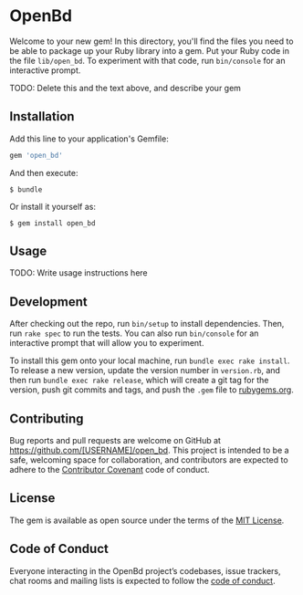 # OpenBd

Welcome to your new gem! In this directory, you'll find the files you need to be able to package up your Ruby library into a gem. Put your Ruby code in the file `lib/open_bd`. To experiment with that code, run `bin/console` for an interactive prompt.

TODO: Delete this and the text above, and describe your gem

## Installation

Add this line to your application's Gemfile:

```ruby
gem 'open_bd'
```

And then execute:

    $ bundle

Or install it yourself as:

    $ gem install open_bd

## Usage

TODO: Write usage instructions here

## Development

After checking out the repo, run `bin/setup` to install dependencies. Then, run `rake spec` to run the tests. You can also run `bin/console` for an interactive prompt that will allow you to experiment.

To install this gem onto your local machine, run `bundle exec rake install`. To release a new version, update the version number in `version.rb`, and then run `bundle exec rake release`, which will create a git tag for the version, push git commits and tags, and push the `.gem` file to [rubygems.org](https://rubygems.org).

## Contributing

Bug reports and pull requests are welcome on GitHub at https://github.com/[USERNAME]/open_bd. This project is intended to be a safe, welcoming space for collaboration, and contributors are expected to adhere to the [Contributor Covenant](http://contributor-covenant.org) code of conduct.

## License

The gem is available as open source under the terms of the [MIT License](http://opensource.org/licenses/MIT).

## Code of Conduct

Everyone interacting in the OpenBd project’s codebases, issue trackers, chat rooms and mailing lists is expected to follow the [code of conduct](https://github.com/[USERNAME]/open_bd/blob/master/CODE_OF_CONDUCT.md).
